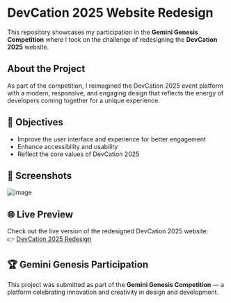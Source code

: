 #  DevCation 2025 Website Redesign

This repository showcases my participation in the **Gemini Genesis Competition** where I took on the challenge of redesigning the **DevCation 2025** website.

##  About the Project

As part of the competition, I reimagined the DevCation 2025 event platform with a modern, responsive, and engaging design that reflects the energy of developers coming together for a unique experience.


## 🎯 Objectives
- Improve the user interface and experience for better engagement
- Enhance accessibility and usability
- Reflect the core values of DevCation 2025

## 📸 Screenshots

<!-- You can insert before/after or redesigned screenshots here -->
![image](https://github.com/user-attachments/assets/a2ceec0a-02b4-4d58-b964-709f99ea113e)

## 🌐 Live Preview

Check out the live version of the redesigned DevCation 2025 website:  
👉 [DevCation 2025 Redesign](https://taneesha1.github.io/devcation_redesign/)


## 🏆 Gemini Genesis Participation

This project was submitted as part of the **Gemini Genesis Competition** — a platform celebrating innovation and creativity in design and development.

